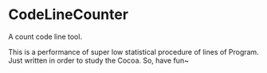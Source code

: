 CodeLineCounter
===============

A count code line tool.

This is a performance of super low statistical procedure of lines of Program.
Just written in order to study the Cocoa.
So, have fun~
